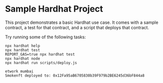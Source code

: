 # Sample Hardhat Project

This project demonstrates a basic Hardhat use case. It comes with a sample contract, a test for that contract, and a script that deploys that contract.

Try running some of the following tasks:

```shell
npx hardhat help
npx hardhat test
REPORT_GAS=true npx hardhat test
npx hardhat node
npx hardhat run scripts/deploy.js

etwork mumbai
Smokenft deployed to: 0x12Fa95aB6705830b39F979b2BE6245d36bF844a8
```
